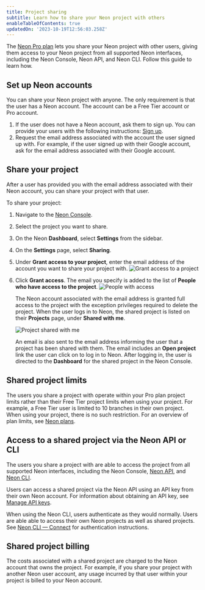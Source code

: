 ```yaml
---
title: Project sharing
subtitle: Learn how to share your Neon project with others
enableTableOfContents: true
updatedOn: '2023-10-19T12:56:03.258Z'
---
```


The [Neon Pro plan](/docs/introduction/pro-plan) lets you share your Neon project with other users, giving them access to your Neon project from all supported Neon interfaces, including the Neon Console, Neon API, and Neon CLI. Follow this guide to learn how.

## Set up Neon accounts

You can share your Neon project with anyone. The only requirement is that the user has a Neon account. The account can be a Free Tier account or Pro account.

1. If the user does not have a Neon account, ask them to sign up. You can provide your users with the following instructions: [Sign up](/docs/get-started-with-neon/signing-up).
2. Request the email address associated with the account the user signed up with. For example, if the user signed up with their Google account, ask for the email address associated with their Google account.

## Share your project

After a user has provided you with the email address associated with their Neon account, you can share your project with that user.

To share your project:

1. Navigate to the [Neon Console](https://console.neon.tech/app/projects).
2. Select the project you want to share.
1. On the Neon **Dashboard**, select **Settings** from the sidebar.
1. On the **Settings** page, select **Sharing**.
1. Under **Grant access to your project**, enter the email address of the account you want to share your project with.
    ![Grant access to a project](/docs/guides/sharing_grant_access.png)
1. Click **Grant access**. The email you specify is added to the list of **People who have access to the project**.
    ![People with access](/docs/guides/sharing_people_with_access.png)

    The Neon account associated with the email address is granted full access to the project with the exception privileges required to delete the project. When the user logs in to Neon, the shared project is listed on their **Projects** page, under **Shared with me**.

    ![Project shared with me](/docs/guides/shared_with_me.png)

    An email is also sent to the email address informing the user that a project has been shared with them. The email includes an **Open project** link the user can click on to log in to Neon. After logging in, the user is directed to the **Dashboard** for the shared project in the Neon Console.

## Shared project limits

The users you share a project with operate within your Pro plan project limits rather than their Free Tier project limits when using your project. For example, a Free Tier user is limited to 10 branches in their own project. When using your project, there is no such restriction. For an overview of plan limits, see [Neon plans](/docs/introduction/plans#neon-plans).

## Access to a shared project via the Neon API or CLI

The users you share a project with are able to access the project from all supported Neon interfaces, including the Neon Console, [Neon API](https://api-docs.neon.tech/reference/getting-started-with-neon-api), and [Neon CLI](/docs/reference/neon-cli).

Users can access a shared project via the Neon API using an API key from their own Neon account. For information about obtaining an API key, see [Manage API keys](/docs/manage/api-keys).

When using the Neon CLI, users authenticate as they would normally. Users are able able to access their own Neon projects as well as shared projects. See [Neon CLI — Connect](/docs/reference/cli-install#connect) for authentication instructions.

## Shared project billing

The costs associated with a shared project are charged to the Neon account that owns the project. For example, if you share your project with another Neon user account, any usage incurred by that user within your project is billed to your Neon account.
